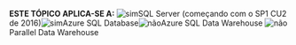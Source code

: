 <Token>**ESTE TÓPICO APLICA-SE A:** ![sim](media/yes.png)SQL Server (começando com o SP1 CU2 de 2016)![sim](media/no.png)Azure SQL Database![não](media/no.png)Azure SQL Data Warehouse ![não](media/no.png)Parallel Data Warehouse </Token>
